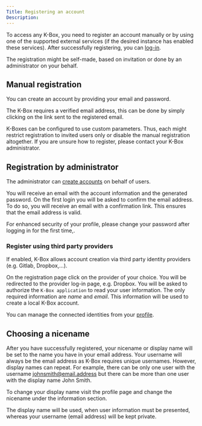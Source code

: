 ```yaml
---
Title: Registering an account
Description: 
---
```


To access any K-Box, you need to register an account manually or by using one of the supported 
external services (if the desired instance has enabled these services). 
After successfully registering, you can [log-in](./login.md).

The registration might be self-made, based on invitation or done by an administrator
on your behalf.

## Manual registration

You can create an account by providing your email and password.

The K-Box requires a verified email address, this can be done by simply clicking on the link sent to the registered email.

K-Boxes can be configured to use custom parameters. Thus, each might restrict registration to invited users only or disable the manual registration altogether. If you are unsure how to register, please contact your K-Box administrator.


## Registration by administrator

The administrator can [create accounts](../administration/users.md) on behalf of users. 

You will receive an email with the account information and the generated password.
On the first login you will be asked to confirm the email address. To do so, you will
receive an email with a confirmation link. This ensures that the email address is valid.

For enhanced security of your profile, please change your password after logging in for the first time,.


### Register using third party providers

If enabled, K-Box allows account creation via third party identity providers (e.g. Gitlab, Dropbox,...).

On the registration page click on the provider of your choice. You will be redirected to the provider log-in page, e.g. Dropbox. You will be asked to authorize the `K-Box application` to read your user information. The only required
information are _name_ and _email_. This information will be used to create a local K-Box account.

You can manage the connected identities from your [profile](./connect-identities.md).


## Choosing a nicename

After you have successfully registered, your nicename or display name will be set to the name you have in your email address.
Your username will always be the email address as K-Box requires unique usernames. However, display names can repeat. For example, there can be only one user with the username johnsmith@email.address but there can be more than one user with the display name John Smith.

To change your display name visit the profile page and change the nicename under the information section.

The display name will be used, when user information must be presented, whereas your username (email address) will
be kept private.
